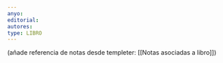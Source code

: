 ```yaml
---
anyo: 
editorial: 
autores: 
type: LIBRO
---
```

(añade referencia de notas desde templeter: [[Notas asociadas a libro]])
